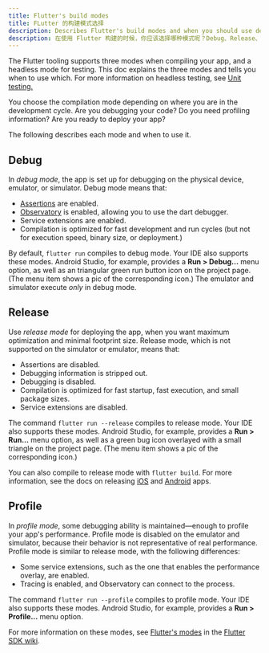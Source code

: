 ```yaml
---
title: Flutter's build modes
title: FLutter 的构建模式选择
description: Describes Flutter's build modes and when you should use debug, release, or profile mode?
description: 在使用 Flutter 构建的时候，你应该选择哪种模式呢？Debug、Release、或者是 Profile 模式？
---
```


The Flutter tooling supports three modes when compiling your app,
and a headless mode for testing.
This doc explains the three modes and tells you when to use which.
For more information on headless testing, see
[Unit testing.](/docs/testing#unit-testing)

You choose the compilation mode depending on where you are in
the development cycle. Are you debugging your code? Do you
need profiling information? Are you ready to deploy your app?

The following describes each mode and when to use it.

## Debug

In _debug mode_, the app is set up for debugging on the physical
device, emulator, or simulator. Debug mode means that:

* [Assertions]({{site.dart-site}}/guides/language/language-tour#assert)
   are enabled.
* [Observatory](https://dart-lang.github.io/observatory) is enabled,
   allowing you to use the dart debugger.
* Service extensions are enabled.
* Compilation is optimized for fast development and run cycles (but not for
  execution speed, binary size, or deployment.)

By default, `flutter run` compiles to debug mode.
Your IDE also supports these modes. Android Studio,
for example, provides a **Run > Debug...** menu option, as well
as an triangular green run button icon on the project page.
(The menu item shows a pic of the corresponding icon.)
The emulator and simulator execute _only_ in debug mode.

## Release

Use _release mode_ for deploying the app, when you want maximum
optimization and minimal footprint size. Release mode, which is not
supported on the simulator or emulator, means that:

* Assertions are disabled.
* Debugging information is stripped out.
* Debugging is disabled.
* Compilation is optimized for fast startup, fast execution, and small
  package sizes.
* Service extensions are disabled.

The command `flutter run --release` compiles to release mode.
Your IDE also supports these modes.  Android Studio, for example,
provides a **Run > Run...** menu option, as well as a green bug
icon overlayed with a small triangle on the project page.
(The menu item shows a pic of the corresponding icon.)

You can also compile to release mode with `flutter build`.
For more information, see the docs on releasing
[iOS](../deployment/ios) and [Android](../deployment/android) apps.

## Profile

In _profile mode_, some debugging ability is maintained&mdash;enough
to profile your app's performance. Profile mode is disabled on
the emulator and simulator, because their behavior is not representative
of real performance. Profile mode is similar to release mode, with
the following differences:

* Some service extensions, such as the one that enables the performance
  overlay, are enabled.
* Tracing is enabled, and Observatory can connect to the process.

The command `flutter run --profile` compiles to profile mode.
Your IDE also supports these modes. Android Studio, for example,
provides a **Run > Profile...** menu option.

For more information on these modes, see
[Flutter's modes]({{site.github}}/flutter/flutter/wiki/Flutter%27s-modes)
in the [Flutter SDK wiki]({{site.github}}/flutter/flutter/wiki).
